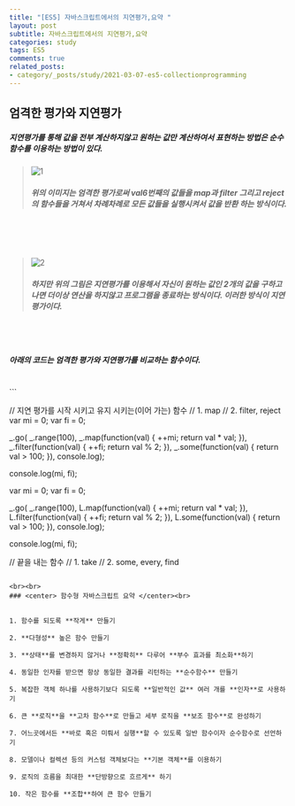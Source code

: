 ```yaml
---
title: "[ES5] 자바스크립트에서의 지연평가,요약 "
layout: post
subtitle: 자바스크립트에서의 지연평가,요약
categories: study
tags: ES5
comments: true
related_posts:
- category/_posts/study/2021-03-07-es5-collectionprogramming
---
```


## 엄격한 평가와 지연평가

##### 지연평가를 통해 값을 전부 계산하지않고 원하는 값만 계산하여서 표현하는 방법은 순수함수를 이용하는 방법이 있다.
> ![1](https://cdn.discordapp.com/attachments/700628529968054284/818862199765991495/unknown.png)
> 
> ##### 위의 이미지는 엄격한 평가로써 val6번째의 값들을 map과 filter 그리고 reject의 함수들을 거쳐서 차례차례로 모든 값들을 실행시켜서 값을 반환 하는 방식이다.

<br><br><br>

> ![2](https://cdn.discordapp.com/attachments/700628529968054284/818862079763152917/unknown.png)
> 
> ##### 하지만 위의 그림은 지연평가를 이용해서 자신이 원하는 값인 2개의 값을 구하고 나면 더이상 연산을 하지않고 프로그램을 종료하는 방식이다. 이러한 방식이 지연평가이다.

<br><br>

##### 아래의 코드는 엄격한 평가와 지연평가를 비교하는 함수이다.
<br>
```

// 지연 평가를 시작 시키고 유지 시키는(이어 가는) 함수
  // 1. map
  // 2. filter, reject
var mi = 0;
var fi = 0;

_.go(
  _.range(100),
  _.map(function(val) {
    ++mi;
    return val * val;
  }),
  _.filter(function(val) {
    ++fi;
    return val % 2;
  }),
  _.some(function(val) {
    return val > 100;
  }),
  console.log);

console.log(mi, fi);


var mi = 0;
var fi = 0;

_.go(
  _.range(100),
  L.map(function(val) {
    ++mi;
    return val * val;
  }),
  L.filter(function(val) {
    ++fi;
    return val % 2;
  }),
  L.some(function(val) {
    return val > 100;
  }),
  console.log);

console.log(mi, fi);

// 끝을 내는 함수
  // 1. take
  // 2. some, every, find
```

<br><br>
### <center> 함수형 자바스크립트 요약 </center><br>


1. 함수를 되도록 **작게** 만들기

2. **다형성** 높은 함수 만들기

3. **상태**를 변경하지 않거나 **정확히** 다루어 **부수 효과를 최소화**하기

4. 동일한 인자를 받으면 항상 동일한 결과를 리턴하는 **순수함수** 만들기

5. 복잡한 객체 하나를 사용하기보다 되도록 **일반적인 값** 여러 개를 **인자**로 사용하기

6. 큰 **로직**을 **고차 함수**로 만들고 세부 로직을 **보조 함수**로 완성하기

7. 어느곳에서든 **바로 혹은 미뤄서 실행**할 수 있도록 일반 함수이자 순수함수로 선언하기

8. 모델이나 컬렉션 등의 커스텀 객체보다는 **기본 객체**를 이용하기

9. 로직의 흐름을 최대한 **단방향으로 흐르게** 하기

10. 작은 함수를 **조합**하여 큰 함수 만들기
